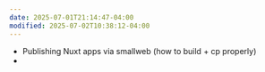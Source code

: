 ```yaml
---
date: 2025-07-01T21:14:47-04:00
modified: 2025-07-02T10:38:12-04:00
---
```

- Publishing Nuxt apps via smallweb (how to build + cp properly)
- 